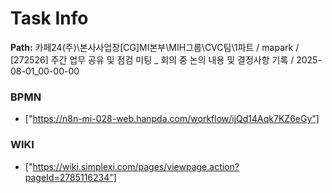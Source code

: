 # Task Info

**Path:** 카페24(주)\본사사업장\[CG]MI본부\MIH그룹\CVC팀\1파트 / mapark / [272526] 주간 업무 공유 및 점검 미팅 _ 회의 중 논의 내용 및 결정사항 기록 / 2025-08-01_00-00-00

### BPMN
- ["https://n8n-mi-028-web.hanpda.com/workflow/ijQd14Aqk7KZ6eGy"]

### WIKI
- ["https://wiki.simplexi.com/pages/viewpage.action?pageId=2785116234"]

